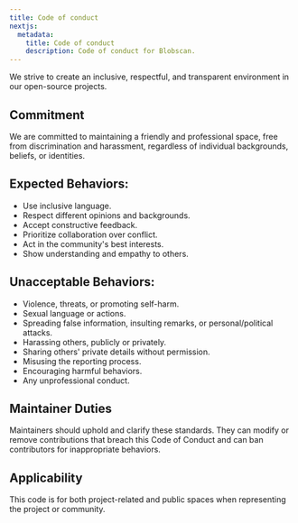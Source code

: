 ```yaml
---
title: Code of conduct
nextjs:
  metadata:
    title: Code of conduct
    description: Code of conduct for Blobscan.
---
```


We strive to create an inclusive, respectful, and transparent environment in our open-source projects.

## Commitment

We are committed to maintaining a friendly and professional space, free from discrimination and harassment, regardless of individual backgrounds, beliefs, or identities.

## Expected Behaviors:

- Use inclusive language.
- Respect different opinions and backgrounds.
- Accept constructive feedback.
- Prioritize collaboration over conflict.
- Act in the community's best interests.
- Show understanding and empathy to others.

## Unacceptable Behaviors:

- Violence, threats, or promoting self-harm.
- Sexual language or actions.
- Spreading false information, insulting remarks, or personal/political attacks.
- Harassing others, publicly or privately.
- Sharing others' private details without permission.
- Misusing the reporting process.
- Encouraging harmful behaviors.
- Any unprofessional conduct.

## Maintainer Duties

Maintainers should uphold and clarify these standards. They can modify or remove contributions that breach this Code of Conduct and can ban contributors for inappropriate behaviors.

## Applicability

This code is for both project-related and public spaces when representing the project or community.
